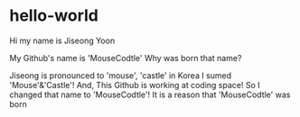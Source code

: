 # hello-world

Hi my name is Jiseong Yoon

My Github's name is 'MouseCodtle'
Why was born that name?

Jiseong is pronounced to 'mouse', 'castle' in Korea
I sumed 'Mouse'&'Castle'!
And, This Github is working at coding space!
So I changed that name to 'MouseCodtle'!
It is a reason that 'MouseCodtle' was born
